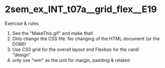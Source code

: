 # 2sem_ex_INT_t07a__grid_flex__E19

Exercise & rules
1. See the "MakeThis.gif" and make that!
2. Only change the CSS file. No changing of the HTML document (or the DOM)!
3. Use CSS grid for the overall layout and Flexbox for the card/<article> "design".
4. only use "rem" as the unit for margin, padding & related